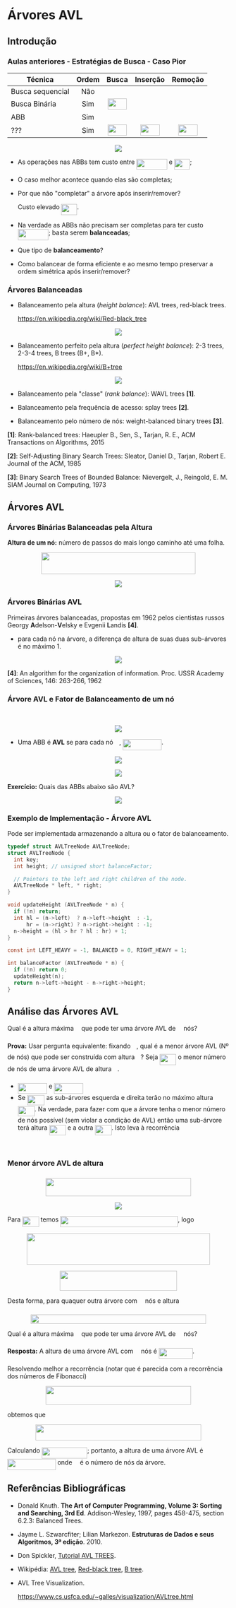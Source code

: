 # Árvores AVL

## Introdução

### Aulas anteriores - Estratégias de Busca - Caso Pior

| Técnica          | Ordem | Busca     | Inserção  | Remoção   |
| ---------------- | :---: | :-------: | :-------: | :-------: |
| Busca sequencial | Não   | <img src="https://rawgit.com/alessandrojean/AED-I-2018.1/master/classes/theory/2018.03.28/svgs/55a049b8f161ae7cfeb0197d75aff967.svg?invert_in_darkmode" align=middle width=9.867000000000003pt height=14.155350000000013pt/>       | <img src="https://rawgit.com/alessandrojean/AED-I-2018.1/master/classes/theory/2018.03.28/svgs/55a049b8f161ae7cfeb0197d75aff967.svg?invert_in_darkmode" align=middle width=9.867000000000003pt height=14.155350000000013pt/>       | <img src="https://rawgit.com/alessandrojean/AED-I-2018.1/master/classes/theory/2018.03.28/svgs/55a049b8f161ae7cfeb0197d75aff967.svg?invert_in_darkmode" align=middle width=9.867000000000003pt height=14.155350000000013pt/>       |
| Busca Binária    | Sim   | <img src="https://rawgit.com/alessandrojean/AED-I-2018.1/master/classes/theory/2018.03.28/svgs/79badfc8340e83b5f4e91765c36fd4fe.svg?invert_in_darkmode" align=middle width=43.885215pt height=24.65759999999998pt/> | <img src="https://rawgit.com/alessandrojean/AED-I-2018.1/master/classes/theory/2018.03.28/svgs/55a049b8f161ae7cfeb0197d75aff967.svg?invert_in_darkmode" align=middle width=9.867000000000003pt height=14.155350000000013pt/>       | <img src="https://rawgit.com/alessandrojean/AED-I-2018.1/master/classes/theory/2018.03.28/svgs/55a049b8f161ae7cfeb0197d75aff967.svg?invert_in_darkmode" align=middle width=9.867000000000003pt height=14.155350000000013pt/>       |
| ABB              | Sim   | <img src="https://rawgit.com/alessandrojean/AED-I-2018.1/master/classes/theory/2018.03.28/svgs/2ad9d098b937e46f9f58968551adac57.svg?invert_in_darkmode" align=middle width=9.471165000000003pt height=22.831379999999992pt/>       | <img src="https://rawgit.com/alessandrojean/AED-I-2018.1/master/classes/theory/2018.03.28/svgs/2ad9d098b937e46f9f58968551adac57.svg?invert_in_darkmode" align=middle width=9.471165000000003pt height=22.831379999999992pt/>       | <img src="https://rawgit.com/alessandrojean/AED-I-2018.1/master/classes/theory/2018.03.28/svgs/2ad9d098b937e46f9f58968551adac57.svg?invert_in_darkmode" align=middle width=9.471165000000003pt height=22.831379999999992pt/>       |
| ???              | Sim   | <img src="https://rawgit.com/alessandrojean/AED-I-2018.1/master/classes/theory/2018.03.28/svgs/79badfc8340e83b5f4e91765c36fd4fe.svg?invert_in_darkmode" align=middle width=43.885215pt height=24.65759999999998pt/> | <img src="https://rawgit.com/alessandrojean/AED-I-2018.1/master/classes/theory/2018.03.28/svgs/79badfc8340e83b5f4e91765c36fd4fe.svg?invert_in_darkmode" align=middle width=43.885215pt height=24.65759999999998pt/> | <img src="https://rawgit.com/alessandrojean/AED-I-2018.1/master/classes/theory/2018.03.28/svgs/79badfc8340e83b5f4e91765c36fd4fe.svg?invert_in_darkmode" align=middle width=43.885215pt height=24.65759999999998pt/> |

<p align="center">
  <img src="img/img1.png">
</p>

- As operações nas ABBs tem custo entre <img src="https://rawgit.com/alessandrojean/AED-I-2018.1/master/classes/theory/2018.03.28/svgs/9cf64727487f57b15f4c7a257f1dbaca.svg?invert_in_darkmode" align=middle width=69.66613500000001pt height=24.65759999999998pt/> e <img src="https://rawgit.com/alessandrojean/AED-I-2018.1/master/classes/theory/2018.03.28/svgs/1f08ccc9cd7309ba1e756c3d9345ad9f.svg?invert_in_darkmode" align=middle width=35.647755pt height=24.65759999999998pt/>;
- O caso melhor acontece quando elas são completas;
- Por que não "completar" a árvore após inserir/remover?

  Custo elevado <img src="https://rawgit.com/alessandrojean/AED-I-2018.1/master/classes/theory/2018.03.28/svgs/1f08ccc9cd7309ba1e756c3d9345ad9f.svg?invert_in_darkmode" align=middle width=35.647755pt height=24.65759999999998pt/>.
- Na verdade as ABBs não precisam ser completas para ter custo <img src="https://rawgit.com/alessandrojean/AED-I-2018.1/master/classes/theory/2018.03.28/svgs/9cf64727487f57b15f4c7a257f1dbaca.svg?invert_in_darkmode" align=middle width=69.66613500000001pt height=24.65759999999998pt/>;
basta serem **balanceadas**;
- Que tipo de **balanceamento**?
- Como balancear de forma eficiente e ao mesmo tempo preservar a ordem
simétrica após inserir/remover?

### Árvores Balanceadas

- Balanceamento pela altura (*height balance*): AVL trees, red-black trees.

  https://en.wikipedia.org/wiki/Red-black_tree

<p align="center">
  <img src="img/img2.png">
</p>

- Balanceamento perfeito pela altura (*perfect height balance*):
2-3 trees, 2-3-4 trees, B trees (B+, B*).

  https://en.wikipedia.org/wiki/B+tree

<p align="center">
  <img src="img/img3.png">
</p>

- Balanceamento pela "classe" (*rank balance*): WAVL trees **[1]**.

- Balanceamento pela frequência de acesso: splay trees **[2]**.

- Balanceamento pelo número de nós: weight-balanced binary trees **[3]**.  

**[1]**: Rank-balanced trees: Haeupler B., Sen, S., Tarjan, R. E., ACM Transactions 
on Algorithms, 2015

**[2]**: Self-Adjusting Binary Search Trees: Sleator, Daniel D., Tarjan, Robert E.
Journal of the ACM, 1985

**[3]**: Binary Search Trees of Bounded Balance: Nievergelt, J., Reingold, E. M.
SIAM Journal on Computing, 1973

## Árvores AVL

### Árvores Binárias Balanceadas pela Altura

**Altura de um nó:** número de passos do mais longo caminho até uma folha.

<p align="center"><img src="https://rawgit.com/alessandrojean/AED-I-2018.1/master/classes/theory/2018.03.28/svgs/8e9b93777db13f693d263b596215dd97.svg?invert_in_darkmode" align=middle width=350.988pt height=49.31553pt/></p>

<p align="center">
  <img src="img/img4.png">
</p>

### Árvores Binárias AVL

Primeiras árvores balanceadas, propostas em 1962 pelos cientistas russos
Georgy **A**delson-**V**elsky e Evgenii **L**andis **[4]**.

- para cada nó na árvore, a diferença de altura de suas duas sub-árvores é
no máximo 1.

<p align="center">
  <img src="img/img5.png">
</p>

**[4]**: An algorithm for the organization of information. Proc. USSR Academy of
Sciences, 146: 263-266, 1962

### Árvore AVL e Fator de Balanceamento de um nó <img src="https://rawgit.com/alessandrojean/AED-I-2018.1/master/classes/theory/2018.03.28/svgs/55a049b8f161ae7cfeb0197d75aff967.svg?invert_in_darkmode" align=middle width=9.867000000000003pt height=14.155350000000013pt/>

<p align="center"><img src="https://rawgit.com/alessandrojean/AED-I-2018.1/master/classes/theory/2018.03.28/svgs/253c68ec7096f4ac76a9318a647c7f27.svg?invert_in_darkmode" align=middle width=248.79855pt height=16.438356pt/></p>

<p align="center">
  <img src="img/img6.png">
</p>

- Uma ABB é **AVL** se para cada nó <img src="https://rawgit.com/alessandrojean/AED-I-2018.1/master/classes/theory/2018.03.28/svgs/55a049b8f161ae7cfeb0197d75aff967.svg?invert_in_darkmode" align=middle width=9.867000000000003pt height=14.155350000000013pt/>, <img src="https://rawgit.com/alessandrojean/AED-I-2018.1/master/classes/theory/2018.03.28/svgs/f2e24e333ddee4dd3ecbf6b80321cc87.svg?invert_in_darkmode" align=middle width=88.068915pt height=24.65759999999998pt/>.

<p align="center">
  <img src="img/img7.png">
</p>

<p align="center">
  <img src="img/img8.png">
</p>

**Exercício:** Quais das ABBs abaixo são AVL?

<p align="center">
  <img src="img/img9.png">
</p>

### Exemplo de Implementação - Árvore AVL

Pode ser implementada armazenando a altura ou o fator de balanceamento.

```c
typedef struct AVLTreeNode AVLTreeNode;
struct AVLTreeNode {
  int key;
  int height; // unsigned short balanceFactor;

  // Pointers to the left and right children of the node.
  AVLTreeNode * left, * right;
}

void updateHeight (AVLTreeNode * n) {
  if (!n) return;
  int hl = (n->left)  ? n->left->height  : -1,
      hr = (n->right) ? n->right->height : -1;
  n->height = (hl > hr ? hl : hr) + 1;
}

const int LEFT_HEAVY = -1, BALANCED = 0, RIGHT_HEAVY = 1;

int balanceFactor (AVLTreeNode * n) {
  if (!n) return 0;
  updateHeight(n);
  return n->left->height - n->right->height;
}
```

## Análise das Árvores AVL

Qual é a altura máxima <img src="https://rawgit.com/alessandrojean/AED-I-2018.1/master/classes/theory/2018.03.28/svgs/2ad9d098b937e46f9f58968551adac57.svg?invert_in_darkmode" align=middle width=9.471165000000003pt height=22.831379999999992pt/> que pode ter uma árvore AVL de <img src="https://rawgit.com/alessandrojean/AED-I-2018.1/master/classes/theory/2018.03.28/svgs/55a049b8f161ae7cfeb0197d75aff967.svg?invert_in_darkmode" align=middle width=9.867000000000003pt height=14.155350000000013pt/> nós?

**Prova:** Usar pergunta equivalente: fixando <img src="https://rawgit.com/alessandrojean/AED-I-2018.1/master/classes/theory/2018.03.28/svgs/2ad9d098b937e46f9f58968551adac57.svg?invert_in_darkmode" align=middle width=9.471165000000003pt height=22.831379999999992pt/>, qual é a menor árvore
AVL (Nº de nós) que pode ser construída com altura <img src="https://rawgit.com/alessandrojean/AED-I-2018.1/master/classes/theory/2018.03.28/svgs/2ad9d098b937e46f9f58968551adac57.svg?invert_in_darkmode" align=middle width=9.471165000000003pt height=22.831379999999992pt/>? Seja <img src="https://rawgit.com/alessandrojean/AED-I-2018.1/master/classes/theory/2018.03.28/svgs/75aaccdab5321b6ae9758ac6b88ac1af.svg?invert_in_darkmode" align=middle width=37.256505000000004pt height=24.65759999999998pt/> o
menor número de nós de uma árvore AVL de altura <img src="https://rawgit.com/alessandrojean/AED-I-2018.1/master/classes/theory/2018.03.28/svgs/2ad9d098b937e46f9f58968551adac57.svg?invert_in_darkmode" align=middle width=9.471165000000003pt height=22.831379999999992pt/>.

- <img src="https://rawgit.com/alessandrojean/AED-I-2018.1/master/classes/theory/2018.03.28/svgs/3c1ab59cb6504888e1b5b3ed37157f33.svg?invert_in_darkmode" align=middle width=66.14157pt height=24.65759999999998pt/> e <img src="https://rawgit.com/alessandrojean/AED-I-2018.1/master/classes/theory/2018.03.28/svgs/8531d974065c04447a17072e99aa5bbf.svg?invert_in_darkmode" align=middle width=66.14157pt height=24.65759999999998pt/>
- Se <img src="https://rawgit.com/alessandrojean/AED-I-2018.1/master/classes/theory/2018.03.28/svgs/94bd3bac738cb5ace3e7a7bb8ed7b503.svg?invert_in_darkmode" align=middle width=39.608085pt height=22.831379999999992pt/> as sub-árvores esquerda e direita terão no máximo altura
<img src="https://rawgit.com/alessandrojean/AED-I-2018.1/master/classes/theory/2018.03.28/svgs/c84cc62ecb00e0df700742b534ade734.svg?invert_in_darkmode" align=middle width=37.781535000000005pt height=22.831379999999992pt/>. Na verdade, para fazer com que a árvore tenha o menor número
de nós possível (sem violar a condição de AVL) então uma sub-árvore terá
altura <img src="https://rawgit.com/alessandrojean/AED-I-2018.1/master/classes/theory/2018.03.28/svgs/c84cc62ecb00e0df700742b534ade734.svg?invert_in_darkmode" align=middle width=37.781535000000005pt height=22.831379999999992pt/> e a outra <img src="https://rawgit.com/alessandrojean/AED-I-2018.1/master/classes/theory/2018.03.28/svgs/ed3d03f09a04c1d4e2eee6117df2f9b1.svg?invert_in_darkmode" align=middle width=37.781535000000005pt height=22.831379999999992pt/>. Isto leva à recorrência

<p align="center"><img src="https://rawgit.com/alessandrojean/AED-I-2018.1/master/classes/theory/2018.03.28/svgs/87e66a7d2a2041c9b4fdc0f2bee3ae9a.svg?invert_in_darkmode" align=middle width=330.46365pt height=16.438356pt/></p>

### Menor árvore AVL de altura <img src="https://rawgit.com/alessandrojean/AED-I-2018.1/master/classes/theory/2018.03.28/svgs/2ad9d098b937e46f9f58968551adac57.svg?invert_in_darkmode" align=middle width=9.471165000000003pt height=22.831379999999992pt/>

<p align="center"><img src="https://rawgit.com/alessandrojean/AED-I-2018.1/master/classes/theory/2018.03.28/svgs/c58b8bc03be6e7a227946417eaa49660.svg?invert_in_darkmode" align=middle width=330.46365pt height=41.09589pt/></p>

<p align="center">
  <img src="img/img10.png">
</p>

Para <img src="https://rawgit.com/alessandrojean/AED-I-2018.1/master/classes/theory/2018.03.28/svgs/c84cc62ecb00e0df700742b534ade734.svg?invert_in_darkmode" align=middle width=37.781535000000005pt height=22.831379999999992pt/> temos <img src="https://rawgit.com/alessandrojean/AED-I-2018.1/master/classes/theory/2018.03.28/svgs/d26be3830c7e83099820d01bb348e268.svg?invert_in_darkmode" align=middle width=267.020655pt height=24.65759999999998pt/>, logo

<p align="center"><img src="https://rawgit.com/alessandrojean/AED-I-2018.1/master/classes/theory/2018.03.28/svgs/469cfa64c7ba215c4096bb997d89628b.svg?invert_in_darkmode" align=middle width=415.33305pt height=70.501695pt/></p>

<p align="center"><img src="https://rawgit.com/alessandrojean/AED-I-2018.1/master/classes/theory/2018.03.28/svgs/a541fbc5ae16f9440fede6239c041254.svg?invert_in_darkmode" align=middle width=266.2803pt height=45.67959pt/></p>

Desta forma, para quaquer outra árvore com <img src="https://rawgit.com/alessandrojean/AED-I-2018.1/master/classes/theory/2018.03.28/svgs/55a049b8f161ae7cfeb0197d75aff967.svg?invert_in_darkmode" align=middle width=9.867000000000003pt height=14.155350000000013pt/> nós e altura <img src="https://rawgit.com/alessandrojean/AED-I-2018.1/master/classes/theory/2018.03.28/svgs/2ad9d098b937e46f9f58968551adac57.svg?invert_in_darkmode" align=middle width=9.471165000000003pt height=22.831379999999992pt/>

<p align="center"><img src="https://rawgit.com/alessandrojean/AED-I-2018.1/master/classes/theory/2018.03.28/svgs/8c81a02c56fd30b046511a016defc0c4.svg?invert_in_darkmode" align=middle width=398.9865pt height=21.022154999999998pt/></p>

Qual é a altura máxima <img src="https://rawgit.com/alessandrojean/AED-I-2018.1/master/classes/theory/2018.03.28/svgs/2ad9d098b937e46f9f58968551adac57.svg?invert_in_darkmode" align=middle width=9.471165000000003pt height=22.831379999999992pt/> que pode ter uma árvore AVL de <img src="https://rawgit.com/alessandrojean/AED-I-2018.1/master/classes/theory/2018.03.28/svgs/55a049b8f161ae7cfeb0197d75aff967.svg?invert_in_darkmode" align=middle width=9.867000000000003pt height=14.155350000000013pt/> nós?

**Resposta:** A altura de uma árvore AVL com <img src="https://rawgit.com/alessandrojean/AED-I-2018.1/master/classes/theory/2018.03.28/svgs/55a049b8f161ae7cfeb0197d75aff967.svg?invert_in_darkmode" align=middle width=9.867000000000003pt height=14.155350000000013pt/> nós é <img src="https://rawgit.com/alessandrojean/AED-I-2018.1/master/classes/theory/2018.03.28/svgs/65cc914a8e522bd3768a507a45acd191.svg?invert_in_darkmode" align=middle width=77.040645pt height=24.65759999999998pt/>.

Resolvendo melhor a recorrência (notar que é parecida com a recorrência
dos números de Fibonacci)

<p align="center"><img src="https://rawgit.com/alessandrojean/AED-I-2018.1/master/classes/theory/2018.03.28/svgs/c58b8bc03be6e7a227946417eaa49660.svg?invert_in_darkmode" align=middle width=330.46365pt height=41.09589pt/></p>

obtemos que

<p align="center"><img src="https://rawgit.com/alessandrojean/AED-I-2018.1/master/classes/theory/2018.03.28/svgs/b60bf136aaf88dbdd50ec209cb2f8ecc.svg?invert_in_darkmode" align=middle width=375.3816pt height=36.652274999999996pt/></p>

Calculando <img src="https://rawgit.com/alessandrojean/AED-I-2018.1/master/classes/theory/2018.03.28/svgs/106e7afc1919bf12dfdbeaf161175739.svg?invert_in_darkmode" align=middle width=103.287855pt height=24.65759999999998pt/>; portanto, a altura de uma árvore AVL é
<img src="https://rawgit.com/alessandrojean/AED-I-2018.1/master/classes/theory/2018.03.28/svgs/07ddcca3a626cb395df4abc6092df48f.svg?invert_in_darkmode" align=middle width=109.70718000000001pt height=24.65759999999998pt/> onde <img src="https://rawgit.com/alessandrojean/AED-I-2018.1/master/classes/theory/2018.03.28/svgs/55a049b8f161ae7cfeb0197d75aff967.svg?invert_in_darkmode" align=middle width=9.867000000000003pt height=14.155350000000013pt/> é o número de nós da árvore.

## Referências Bibliográficas

- Donald Knuth. **The Art of Computer Programming, Volume 3: Sorting
and Searching, 3rd Ed**. Addison-Wesley, 1997, pages 458-475,
section 6.2.3: Balanced Trees.
- Jayme L. Szwarcfiter; Lilian Markezon. **Estruturas de Dados e seus
Algoritmos, 3ª edição**. 2010.
- Don Spickler, [Tutorial AVL TREES].
- Wikipédia: [AVL tree], [Red-black tree], [B tree].
- AVL Tree Visualization.

  https://www.cs.usfca.edu/~galles/visualization/AVLtree.html

[Tutorial AVL TREES]: http://facultyfp.salisbury.edu/despickler/personal/Resources/AdvancedDataStructures/Handouts/AVL_TREES.pdf
[AVL tree]: https://en.wikipedia.org/wiki/AVL_tree
[Red-black tree]: https://en.wikipedia.org/wiki/Red-black_tree
[B tree]: https://en.wikipedia.org/wiki/B-tree